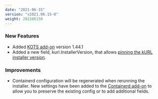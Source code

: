 ```yaml
---
date: "2021-06-15"
version: "v2021.06.15-0"
weight: 202106150
---
```


### <span class="label label-green">New Features</span>
- Added [KOTS add-on](/docs/add-ons/kotsadm) version 1.44.1
- Added a new field, kurl.InstallerVersion, that allows [pinning the kURL installer version](/docs/install-with-kurl/#versioned-releases).

### <span class="label label-blue">Improvements</span>
- Containerd configuration will be regenerated when rerunning the installer. New settings have been added to the [Containerd add-on](/docs/add-ons/containerd) to allow you to preserve the existing config or to add additional fields.
